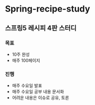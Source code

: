 # Spring-recipe-study

## 스프링5 레시피 4판 스터디

### 목표
- 10주 완성
- 매주 100페이지 
### 진행
- 매주 수요일 발표
- 매주 수요일 공부 내용 문서화
- 어려운 내용은 이슈로 공유, 토론
